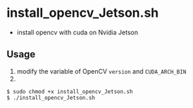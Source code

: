 # install_opencv_Jetson.sh

- install opencv with cuda on Nvidia Jetson 

## Usage
1. modify the variable of OpenCV `version` and `CUDA_ARCH_BIN `
2. 
```
$ sudo chmod +x install_opencv_Jetson.sh
$ ./install_opencv_Jetson.sh
```
